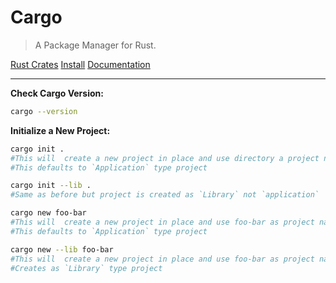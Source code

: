 # Cargo
> A Package Manager for Rust.

[Rust Crates](https://crates.io/)
[Install](https://crates.io/crates/cargo)
[Documentation](https://doc.rust-lang.org/nightly/nightly-rustc/cargo/)

---

**Check Cargo Version:**
```bash
cargo --version
```

**Initialize a New Project:**
```bash
cargo init .
#This will  create a new project in place and use directory a project name.
#This defaults to `Application` type project
```

```bash
cargo init --lib .
#Same as before but project is created as `Library` not `application`
```

```bash
cargo new foo-bar
#This will  create a new project in place and use foo-bar as project name
#This defaults to `Application` type project
```

```bash
cargo new --lib foo-bar
#This will  create a new project in place and use foo-bar as project name
#Creates as `Library` type project
```